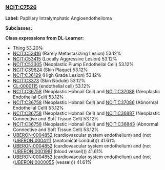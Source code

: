 
### [NCIT:C7526](http://purl.obolibrary.org/obo/NCIT_C7526)
**Label:** Papillary Intralymphatic Angioendothelioma

**Subclasses:** 

**Class expressions from DL-Learner:**

- Thing 53.20%
- [NCIT:C53416](http://purl.obolibrary.org/obo/NCIT_C53416) (Rarely Metastasizing Lesion) 53.12%
- [NCIT:C53415](http://purl.obolibrary.org/obo/NCIT_C53415) (Locally Aggressive Lesion) 53.12%
- [NCIT:C53305](http://purl.obolibrary.org/obo/NCIT_C53305) (Neoplastic Plump Endothelial Cell) 53.12%
- [NCIT:C39624](http://purl.obolibrary.org/obo/NCIT_C39624) (Skin Plaque) 53.12%
- [NCIT:C36129](http://purl.obolibrary.org/obo/NCIT_C36129) (High Grade Lesion) 53.12%
- [NCIT:C3373](http://purl.obolibrary.org/obo/NCIT_C3373) (Skin Nodule) 53.12%
- [CL:0000115](http://purl.obolibrary.org/obo/CL_0000115) (endothelial cell) 53.12%
- [NCIT:C36758](http://purl.obolibrary.org/obo/NCIT_C36758) (Neoplastic Hobnail Cell) and [NCIT:C37088](http://purl.obolibrary.org/obo/NCIT_C37088) (Neoplastic Endothelial Cell) 53.12%
- [NCIT:C36758](http://purl.obolibrary.org/obo/NCIT_C36758) (Neoplastic Hobnail Cell) and [NCIT:C37086](http://purl.obolibrary.org/obo/NCIT_C37086) (Abnormal Endothelial Cell) 53.12%
- [NCIT:C36758](http://purl.obolibrary.org/obo/NCIT_C36758) (Neoplastic Hobnail Cell) and [NCIT:C36887](http://purl.obolibrary.org/obo/NCIT_C36887) (Neoplastic Connective and Soft Tissue Cell) 53.12%
- [NCIT:C36758](http://purl.obolibrary.org/obo/NCIT_C36758) (Neoplastic Hobnail Cell) and [NCIT:C36843](http://purl.obolibrary.org/obo/NCIT_C36843) (Abnormal Connective and Soft Tissue Cell) 53.12%
- [UBERON:0004852](http://purl.obolibrary.org/obo/UBERON_0004852) (cardiovascular system endothelium) and (not ([UBERON:0004111](http://purl.obolibrary.org/obo/UBERON_0004111) (anatomical conduit))) 41.61%
- [UBERON:0004852](http://purl.obolibrary.org/obo/UBERON_0004852) (cardiovascular system endothelium) and (not ([UBERON:0001981](http://purl.obolibrary.org/obo/UBERON_0001981) (blood vessel))) 41.61%
- [UBERON:0004852](http://purl.obolibrary.org/obo/UBERON_0004852) (cardiovascular system endothelium) and (not ([UBERON:0000055](http://purl.obolibrary.org/obo/UBERON_0000055) (vessel))) 41.61%


